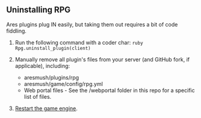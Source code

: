 ## Uninstalling RPG

Ares plugins plug IN easily, but taking them out requires a bit of code fiddling.

1. Run the following command with a coder char: `ruby Rpg.uninstall_plugin(client)`

2. Manually remove all plugin's files from your server (and GitHub fork, if applicable), including:
    * aresmush/plugins/rpg
    * aresmush/game/config/rpg.yml
    * Web portal files - See the /webportal folder in this repo for a specific list of files.

3. [Restart the game engine](https://aresmush.com/tutorials/manage/shutdown.html).
